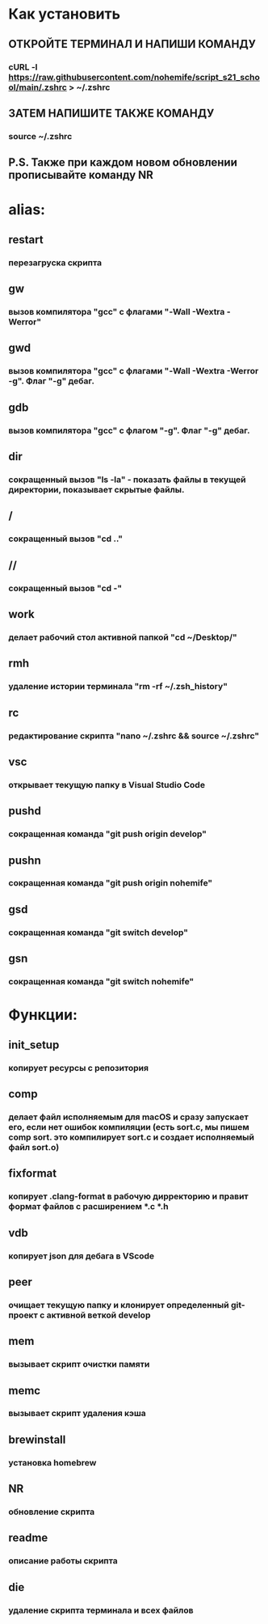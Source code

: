 # Как установить
## ОТКРОЙТЕ ТЕРМИНАЛ И НАПИШИ КОМАНДУ
### cURL -l https://raw.githubusercontent.com/nohemife/script_s21_school/main/.zshrc > ~/.zshrc
## ЗАТЕМ НАПИШИТЕ ТАКЖЕ КОМАНДУ
### source ~/.zshrc
## P.S. Также при каждом новом обновлении прописывайте команду NR
#


# alias:

## restart
### перезагруска скрипта

## gw
### вызов компилятора "gcc" с флагами "-Wall -Wextra -Werror"

## gwd
### вызов компилятора "gcc" с флагами "-Wall -Wextra -Werror -g". Флаг "-g" дебаг.

## gdb
### вызов компилятора "gcc" с флагом "-g". Флаг "-g" дебаг.

## dir
### сокращенный вызов "ls -la" - показать файлы в текущей директории, показывает скрытые файлы.

## /
### сокращенный вызов "cd .."

## //
### сокращенный вызов "cd -"

## work
### делает рабочий стол активной папкой "cd ~/Desktop/"

## rmh
### удаление истории терминала "rm -rf ~/.zsh_history"

## rc
### редактирование скрипта "nano ~/.zshrc && source ~/.zshrc"

## vsc
### открывает текущую папку в Visual Studio Code

## pushd
### сокращенная команда "git push origin develop"

## pushn
### сокращенная команда "git push origin nohemife"

## gsd
### сокращенная команда "git switch develop"

## gsn
### сокращенная команда "git switch nohemife"

# Функции:

## init_setup
### копирует ресурсы с репозитория

## comp
### делает файл исполняемым для macOS и сразу запускает его, если нет ошибок компиляции (есть sort.c, мы пишем  comp sort. это компилирует sort.c и создает исполняемый файл sort.o)

## fixformat
### копирует .clang-format в рабочую дирректорию и правит формат файлов с расширением *.c *.h

## vdb
### копирует json для дебага в VScode

## peer
### очищает текущую папку и клонирует определенный git-проект с активной веткой develop

## mem
### вызывает скрипт очистки памяти

## memс
### вызывает скрипт удаления кэша

## brewinstall
### установка homebrew

## NR
### обновление скрипта

## readme
### описание работы скрипта

## die
### удаление скрипта терминала и всех файлов
